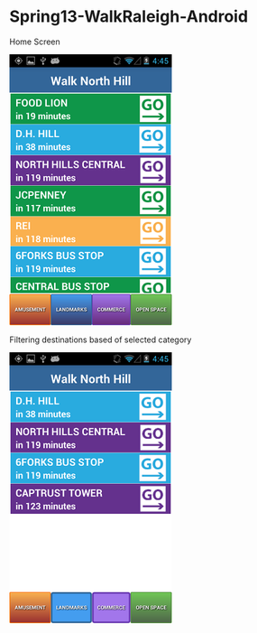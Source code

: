 Spring13-WalkRaleigh-Android
============================

Home Screen 

![Alt text](/screenshot/home.png "Home Screen")

Filtering destinations based of selected category

![Alt text](/screenshot/btnpressed.png "Category Selected")
